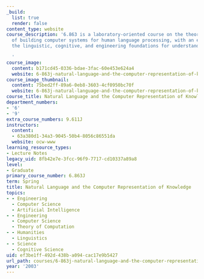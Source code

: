 ```yaml
---
_build:
  list: true
  render: false
content_type: website
course_description: '6.863 is a laboratory-oriented course on the theory and practice
  of building computer systems for human language processing, with an emphasis on
  the linguistic, cognitive, and engineering foundations for understanding their design.

  '
course_image:
  content: b171cd45-0336-bdae-3fac-60e453e624a4
  website: 6-863j-natural-language-and-the-computer-representation-of-knowledge-spring-2003
course_image_thumbnail:
  content: 75bed2ff-89a6-0eb8-3603-4cf0950bc70f
  website: 6-863j-natural-language-and-the-computer-representation-of-knowledge-spring-2003
course_title: Natural Language and the Computer Representation of Knowledge
department_numbers:
- '6'
- '9'
extra_course_numbers: 9.611J
instructors:
  content:
  - 63a380d1-34a3-9045-50b4-8056c86551da
  website: ocw-www
learning_resource_types:
- Lecture Notes
legacy_uid: 8fb42e7e-3fcc-96f9-7717-cd10337a89a8
level:
- Graduate
primary_course_number: 6.863J
term: Spring
title: Natural Language and the Computer Representation of Knowledge
topics:
- - Engineering
  - Computer Science
  - Artificial Intelligence
- - Engineering
  - Computer Science
  - Theory of Computation
- - Humanities
  - Linguistics
- - Science
  - Cognitive Science
uid: ef3be1ff-492d-438b-a094-cac17e9b5427
url_path: courses/6-863j-natural-language-and-the-computer-representation-of-knowledge-spring-2003
year: '2003'
---
```


